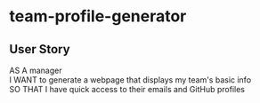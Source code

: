 # team-profile-generator

## User Story

AS A manager <br>
I WANT to generate a webpage that displays my team's basic info<br>
SO THAT I have quick access to their emails and GitHub profiles